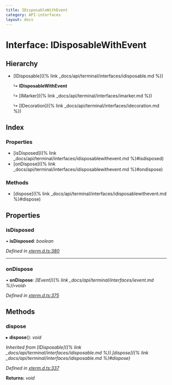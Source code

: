 ```yaml
---
title: IDisposableWithEvent
category: API-interfaces
layout: docs
---
```



# Interface: IDisposableWithEvent

## Hierarchy

* [IDisposable]({% link _docs/api/terminal/interfaces/idisposable.md %})

  ↳ **IDisposableWithEvent**

  ↳ [IMarker]({% link _docs/api/terminal/interfaces/imarker.md %})

  ↳ [IDecoration]({% link _docs/api/terminal/interfaces/idecoration.md %})

## Index

### Properties

* [isDisposed]({% link _docs/api/terminal/interfaces/idisposablewithevent.md %}#isdisposed)
* [onDispose]({% link _docs/api/terminal/interfaces/idisposablewithevent.md %}#ondispose)

### Methods

* [dispose]({% link _docs/api/terminal/interfaces/idisposablewithevent.md %}#dispose)

## Properties

###  isDisposed

• **isDisposed**: *boolean*

*Defined in [xterm.d.ts:380](https://github.com/xtermjs/xterm.js/blob/5.1.0/typings/xterm.d.ts#L380)*

___

###  onDispose

• **onDispose**: *[IEvent]({% link _docs/api/terminal/interfaces/ievent.md %})‹void›*

*Defined in [xterm.d.ts:375](https://github.com/xtermjs/xterm.js/blob/5.1.0/typings/xterm.d.ts#L375)*

## Methods

###  dispose

▸ **dispose**(): *void*

*Inherited from [IDisposable]({% link _docs/api/terminal/interfaces/idisposable.md %}).[dispose]({% link _docs/api/terminal/interfaces/idisposable.md %}#dispose)*

*Defined in [xterm.d.ts:337](https://github.com/xtermjs/xterm.js/blob/5.1.0/typings/xterm.d.ts#L337)*

**Returns:** *void*
